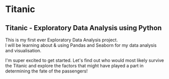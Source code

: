 # Titanic  
## Titanic - Exploratory Data Analysis using Python  

This is my first ever Exploratory Data Analysis project.   
I will be learning about & using Pandas and Seaborn for my data analysis and visualisation.  

I'm super excited to get started.
Let's find out who would most likely survive the Titanic and explore the factors that might have played a part in determining the fate of the passengers!  
